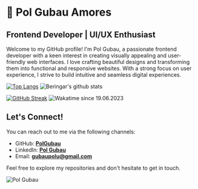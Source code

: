 #  🤠 Pol Gubau Amores

## **Frontend Developer | UI/UX Enthusiast**

Welcome to my GitHub profile! 
I'm Pol Gubau, a passionate frontend developer with a keen interest in creating visually appealing and user-friendly web interfaces. 
I love crafting beautiful designs and transforming them into functional and responsive websites. 
With a strong focus on user experience, I strive to build intuitive and seamless digital experiences.
 <!--
<a href="https://github.com/PolGubau/github-readme-stats">
  <img height=200 align="center" src="https://github-readme-stats.vercel.app/api?username=PolGubau" /> &rank_icon=percentile 
</a>
<a href="https://github.com/PolGubau/convoychat">
  <img height=200 align="center" src="https://github-readme-stats.vercel.app/api/top-langs?username=PolGubau&layout=compact&langs_count=8&card_width=320" />
</a> -->

[![Top Langs](https://github-readme-stats.vercel.app/api/top-langs/?username=PolGubau&layout=compact&theme=default&hide=css,html,php)](https://github.com/anuraghazra/github-readme-stats)
![Beringar's github stats](https://github-readme-stats.vercel.app/api?username=PolGubau&show_icons=true&theme=default&hide=stars&count_private=true&include_all_commits=true)

[![GitHub Streak](https://github-readme-streak-stats.herokuapp.com/?user=PolGubau&theme=default)](https://git.io/streak-stats)
![Wakatime since 19.06.2023](https://github-readme-stats.vercel.app/api/wakatime?username=PolGubau\&layout=compact) 

<!-- ![Wakatime since 19.06.2023](https://github-readme-stats.vercel.app/api/wakatime?username=PolGubau\&layout=compact) 
![GitHub Streak](http://github-readme-streak-stats.herokuapp.com?user=PolGubau&theme=solarized-dark&background=FFFFFF)
  
[![Top Langs](https://github-readme-stats.vercel.app/api/top-langs/?username=PolGubau&layout=compact&theme=default)](https://git.io/streak-stats) -->

 
## **Let's Connect!**
You can reach out to me via the following channels:

- GitHub: **[PolGubau](https://github.com/PolGubau)**
- LinkedIn: **[Pol Gubau](https://www.linkedin.com/in/polgubauamores/)**
- Email: **[gubaupolu@gmail.com](mailto:gubaupolu@gmail.com)**

Feel free to explore my repositories and don't hesitate to get in touch. 

<p align="left"> <img src="https://komarev.com/ghpvc/?username=PolGubau&label=Profile%20views&color=0e75b6&style=pixel" alt="Pol Gubau" /> </p>
